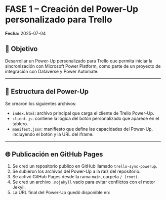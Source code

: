 # FASE 1 – Creación del Power-Up personalizado para Trello

**Fecha:** 2025-07-04

## 🎯 Objetivo
Desarrollar un Power-Up personalizado para Trello que permita iniciar la sincronización con Microsoft Power Platform, como parte de un proyecto de integración con Dataverse y Power Automate.

---

## 🧱 Estructura del Power-Up

Se crearon los siguientes archivos:

- `index.html`: archivo principal que carga el cliente de Trello Power-Up.
- `client.js`: contiene la lógica del botón personalizado que aparece en el tablero.
- `manifest.json`: manifiesto que define las capacidades del Power-Up, incluyendo el botón y la URL del iframe.

---

## 🌐 Publicación en GitHub Pages

1. Se creó un repositorio público en GitHub llamado `trello-sync-powerup`.
2. Se subieron los archivos del Power-Up a la raíz del repositorio.
3. Se activó GitHub Pages desde la rama `main`, carpeta `/ (root)`.
4. Se creó un archivo `.nojekyll` vacío para evitar conflictos con el motor Jekyll.
5. La URL final del Power-Up quedó disponible en:

